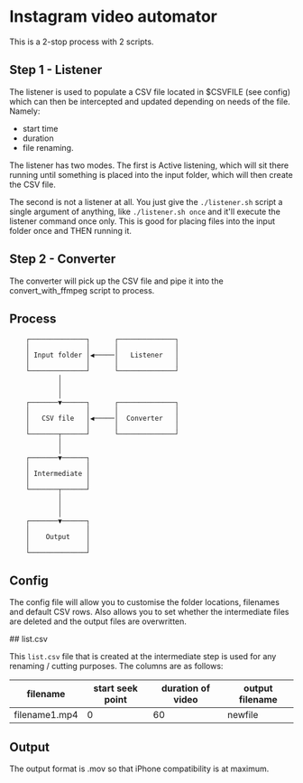 # Instagram video automator

This is a 2-stop process with 2 scripts.

## Step 1 - Listener

The listener is used to populate a CSV file located in $CSVFILE (see config) which can then
be intercepted and updated depending on needs of the file. Namely:
- start time
- duration
- file renaming.

The listener has two modes. The first is Active listening, which will sit there running until something is
placed into the input folder, which will then create the CSV file.

The second is not a listener at all. You just give the `./listener.sh` script a single argument of anything,
like `./listener.sh once` and it'll execute the listener command once only. This is good for placing files
into the input folder once and THEN running it.

## Step 2 - Converter

The converter will pick up the CSV file and pipe it into the convert_with_ffmpeg script to
process.

## Process

        ┌──────────────┐      ┌──────────────┐
        │              │      │              │
        │ Input folder │◀─────│   Listener   │
        │              │      │              │
        └──────────────┘      └──────────────┘
                │                             
                │                             
                │                             
        ┌───────▼──────┐      ┌──────────────┐
        │              │      │              │
        │   CSV file   │◀─────│  Converter   │
        │              │      │              │
        └───────┬──────┘      └──────────────┘
                │                             
                │                             
        ┌───────▼──────┐                      
        │              │                      
        │ Intermediate │                      
        │              │                      
        └───────┬──────┘                      
                │                             
                │                             
                │                             
        ┌───────▼──────┐                      
        │              │                      
        │    Output    │                      
        │              │                      
        └──────────────┘ 


## Config

The config file will allow you to customise the folder locations, filenames and default
CSV rows. Also allows you to set whether the intermediate files are deleted and the output
files are overwritten.

## list.csv

This `list.csv` file that is created at the intermediate step is used for any renaming / cutting
purposes. The columns are as follows:

| filename | start seek point | duration of video | output filename |
| --- | --- | --- | --- |
| filename1.mp4 | 0 | 60 | newfile

## Output

The output format is .mov so that iPhone compatibility is at maximum.